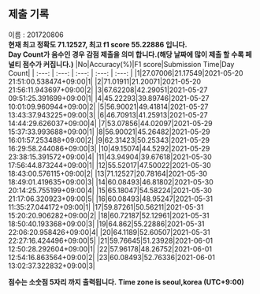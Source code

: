 


  
## 제출 기록  
이름 : 201720806  
**현재 최고 정확도 71.12527, 최고 f1 score 55.22886 입니다.**  
**Day Count가 음수인 경우 감점 제출을 의미 합니다.(해당 날짜에 많이 제출 할 수록 페널티 점수가 커집니다.)**
|No|Accuracy(%)|F1 score|Submission Time|Day Count|
| :---: | :---: | :---: | :---: | :---: |
|1|27.07006|21.17549|2021-05-20 21:51:00.538474+09:00|1|
|2|71.01911|21.20071|2021-05-20 21:56:11.943697+09:00|2|
|3|67.62208|42.29051|2021-05-27 09:51:25.391699+09:00|1|
|4|45.22293|39.89746|2021-05-27 10:01:09.960944+09:00|2|
|5|56.90021|49.41814|2021-05-27 13:43:37.943225+09:00|3|
|6|46.70913|41.25913|2021-05-27 14:44:29.626037+09:00|4|
|7|53.07856|44.02097|2021-05-29 15:37:33.993688+09:00|1|
|8|56.90021|45.26482|2021-05-29 16:01:57.253488+09:00|2|
|9|62.31423|50.25343|2021-05-29 16:29:58.244086+09:00|3|
|10|49.15074|44.5292|2021-05-29 23:38:15.391572+09:00|4|
|11|43.94904|39.67618|2021-05-30 17:56:44.873244+09:00|1|
|12|55.52017|47.50022|2021-05-30 18:43:00.576115+09:00|2|
|13|71.12527|20.78164|2021-05-30 18:49:01.419635+09:00|3|
|14|60.08493|46.81802|2021-05-30 20:14:25.755199+09:00|4|
|15|65.18047|54.58224|2021-05-30 21:17:06.320923+09:00|5|
|16|60.08493|48.95247|2021-05-31 11:35:27.044172+09:00|1|
|17|59.87261|50.56211|2021-05-31 15:20:20.906282+09:00|2|
|18|60.72187|52.12961|2021-05-31 18:50:40.193368+09:00|3|
|19|64.862|55.22886|2021-05-31 22:06:20.958426+09:00|4|
|20|64.1189|52.60507|2021-05-31 22:27:16.424496+09:00|5|
|21|59.76645|51.23928|2021-06-01 12:50:28.292604+09:00|1|
|22|57.96178|48.26752|2021-06-01 12:54:16.863564+09:00|2|
|23|60.08493|52.76336|2021-06-01 13:02:37.322832+09:00|3|


**점수는 소숫점 5자리 까지 출력됩니다.**
**Time zone is seoul,korea (UTC+9:00)**
